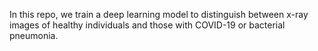 In this repo, we train a deep learning model to distinguish between x-ray images of healthy individuals and those with COVID-19 or bacterial pneumonia.
